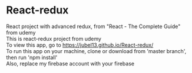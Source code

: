 # React-redux
React project with advanced redux, from "React - The Complete Guide" from udemy </br>
This is react-redux project from udemy </br>
To view this app, go to https://jubel13.github.io/React-redux/ </br>
To run this app on your machine, clone or download from 'master branch', then run 'npm install' </br>
Also, replace my firebase account with your firebase
